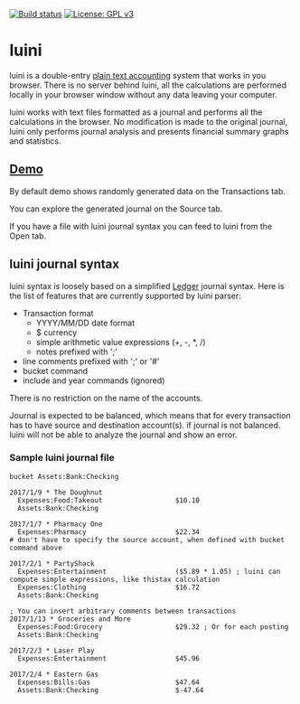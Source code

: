 [![Build status](https://travis-ci.org/abtechbit/luini.svg?branch=master)](https://travis-ci.org/abtechbit/luini)
[![License: GPL v3](https://img.shields.io/badge/License-GPL%20v3-blue.svg)](https://www.gnu.org/licenses/gpl-3.0)

# luini

luini is a double-entry [plain text accounting](http://plaintextaccounting.org/) system that works in you browser. 
There is no server behind luini, all the calculations are performed locally in your browser window without any data 
leaving your computer. 

luini works with text files formatted as a journal and performs all the calculations in the browser. No modification 
is made to the original journal, luini only performs journal analysis and presents financial summary graphs and statistics.

## [Demo](https://abtechbit.github.io/)
By default demo shows randomly generated data on the Transactions tab. 

You can explore the generated journal on the Source tab.

If you have a file with luini journal syntax you can feed to luini from the Open tab. 

## luini journal syntax

luini syntax is loosely based on a simplified [Ledger](http://ledger-cli.org) journal syntax. Here is the list of
features that are currently supported by luini parser:

- Transaction format
  - YYYY/MM/DD date format
  - $ currency
  - simple arithmetic value expressions (+, -, *, /)
  - notes prefixed with ';'
- line comments prefixed with ';' or '#'
- bucket command
- include and year commands (ignored)

There is no restriction on the name of the accounts. 

Journal is expected to be balanced, which means that for every transaction has to have source and destination account(s). 
if journal is not balanced. luini will not be able to analyze the journal and show an error.

### Sample luini journal file


```` 
bucket Assets:Bank:Checking 

2017/1/9 * The Doughnut
  Expenses:Food:Takeout                  $10.10
  Assets:Bank:Checking 

2017/1/7 * Pharmacy One
  Expenses:Pharmacy                      $22.34
# don't have to specify the source account, when defined with bucket command above  

2017/2/1 * PartyShack
  Expenses:Entertainment                 ($5.89 * 1.05) ; luini can compute simple expressions, like thistax calculation 
  Expenses:Clothing                      $16.72
  Assets:Bank:Checking 

; You can insert arbitrary comments between transactions
2017/1/13 * Groceries and More
  Expenses:Food:Grocery                  $29.32 ; Or for each posting
  Assets:Bank:Checking 

2017/2/3 * Laser Play
  Expenses:Entertainment                 $45.96

2017/2/4 * Eastern Gas
  Expenses:Bills:Gas                     $47.64
  Assets:Bank:Checking                   $-47.64 

````


